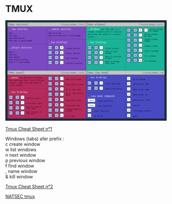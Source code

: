 # TMUX

![](img/tmux.png)

[Tmux Cheat Sheet n°1](https://acloudguru.com/blog/engineering/tmux-cheat-sheet?utm_source=legacyla&utm_medium=redirect&utm_campaign=one_platform)

Windows (tabs) afer prefix :
    <br/>c  create window
    <br/>w  list windows
    <br/>n  next window
    <br/>p  previous window
    <br/>f  find window
    <br/>,  name window
    <br/>&  kill window

[Tmux Cheat Sheet n°2](https://gist.github.com/MohamedAlaa/2961058)

[NATSEC tmux](https://natsec.github.io/notes/dotfiles/)



